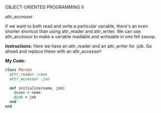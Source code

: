 OBJECT-ORIENTED PROGRAMMING II

attr_accessor

If we want to both read and write a particular variable, there's an even shorter shortcut than using attr_reader and attr_writer. We can use attr_accessor to make a variable readable and writeable in one fell swoop.

**Instructions:**
Here we have an attr_reader and an attr_writer for :job. Go ahead and replace these with an attr_accessor!

**My Code:**
```ruby
class Person
  attr_reader :name
  attr_accessor :job
  
  def initialize(name, job)
    @name = name
    @job = job
  end
end
```

